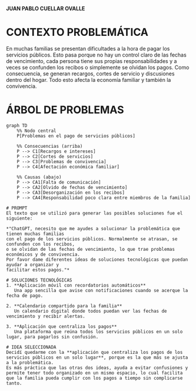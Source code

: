 **JUAN PABLO CUELLAR OVALLE**

# CONTEXTO PROBLEMÁTICA
En muchas familias se presentan dificultades a la hora de pagar los servicios públicos. 
Esto pasa porque no hay un control claro de las fechas de vencimiento, cada persona tiene 
sus propias responsabilidades y a veces se confunden los recibos o simplemente se olvidan 
los pagos. Como consecuencia, se generan recargos, cortes de servicio y discusiones dentro 
del hogar. Todo esto afecta la economía familiar y también la convivencia.

# ÁRBOL DE PROBLEMAS
```mermaid
graph TD
    %% Nodo central
    P[Problemas en el pago de servicios públicos]

    %% Consecuencias (arriba)
    P --> C1[Recargos e intereses]
    P --> C2[Cortes de servicios]
    P --> C3[Problemas de convivencia]
    P --> C4[Afectación económica familiar]

    %% Causas (abajo)
    P --> CA1[Falta de comunicación]
    P --> CA2[Olvido de fechas de vencimiento]
    P --> CA3[Desorganización en los recibos]
    P --> CA4[Responsabilidad poco clara entre miembros de la familia]

# PROMPT
El texto que se utilizó para generar las posibles soluciones fue el siguiente:

*"ChatGPT, necesito que me ayudes a solucionar la problemática que tienen muchas familias
con el pago de los servicios públicos. Normalmente se atrasan, se confunden con los recibos,
o se olvidan de las fechas de vencimiento, lo que trae problemas económicos y de convivencia.
Por favor dame diferentes ideas de soluciones tecnológicas que puedan ayudar a organizar y
facilitar estos pagos."*

# SOLUCIONES TECNOLÓGICAS
1. **Aplicación móvil con recordatorios automáticos**  
   Una app sencilla que avise con notificaciones cuando se acerque la fecha de pago.  

2. **Calendario compartido para la familia**  
   Un calendario digital donde todos puedan ver las fechas de vencimiento y recibir alertas.  

3. **Aplicación que centraliza los pagos**  
   Una plataforma que reúna todos los servicios públicos en un solo lugar, para pagarlos sin confusión.  

# IDEA SELECCIONADA
Decidí quedarme con la **aplicación que centraliza los pagos de los servicios públicos en un solo lugar**, porque es la que más se ajusta a la problemática.  
Es más práctica que las otras dos ideas, ayuda a evitar confusiones y permite tener todo organizado en un mismo espacio, lo cual facilita que la familia pueda cumplir con los pagos a tiempo sin complicarse tanto.
